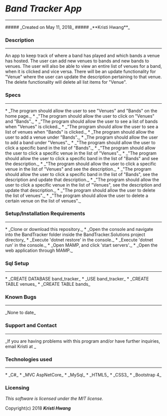 # _Band Tracker App_
<hr>
##### _Created on May 11, 2018_
##### _**Kristi Hwang**_

### Description
<hr>
An app to keep track of where a band has played and which bands a venue has hosted. The user can add new venues to bands and new bands to venues.  The user will also be able to view an entire list of venues for a band, when it is clicked and vice versa.  There will be an update functionality for "Venue" where the user can update the description pertaining to that venue.  The delete functionality will delete all list items for "Venue".

### Specs
<hr>
* _The program should allow the user to see "Venues" and "Bands" on the home page._
* _"The program should allow the user to click on "Venues" and "Bands"._
* _"The program should allow the user to see a list of bands when "Venues" is clicked._
* _"The program should allow the user to see a list of venues when "Bands" is clicked._
* _The program should allow the user to add a venue under "Bands"._
* _The program should allow the user to add a band under "Venues"._
* _"The program should allow the user to click a specific band in the list of "Bands"._
* _"The program should allow the user to click a specific venue in the list of "Venues"._
* _"The program should allow the user to click a specific band in the list of "Bands" and see the description._
* _"The program should allow the user to click a specific venue in the list of "Venues" and see the description._
* _"The program should allow the user to click a specific band in the list of "Bands", see the description and update that description._
* _"The program should allow the user to click a specific venue in the list of "Venues", see the description and update that description._
* _"The program should allow the user to delete the list of venues"._
* _"The program should allow the user to delete a certain venue on the list of venues"._

### Setup/Installation Requirements
<hr>
* _Clone or download this repository._
* _Open the console and navigate into the BandTracker folder inside the BandTracker.Solutions project directory_
* _Execute 'dotnet restore' in the console._
* _Execute 'dotnet run' in the console._
* _Open MAMP, and click 'start servers'._
* _Open the web application through MAMP._

### Sql Setup
<hr>
* _CREATE DATABASE band_tracker_
* _USE band_tracker_
* _CREATE TABLE venues_
* _CREATE TABLE bands_

### Known Bugs
<hr>
_None to date_

### Support and Contact
<hr>
_If you are having problems with this program and/or have further inquiries, email Kristi at <mailto:krsy3ii@yahoo.com>_

### Technologies used
<hr>
* _C#_
* _MVC AspNetCore_
* _MySql_
* _HTML5_
* _CSS3_
* _Bootstrap 4_

### Licensing
*This software is licensed under the MIT license.*

Copyright(c) 2018 **_Kristi Hwang_**
